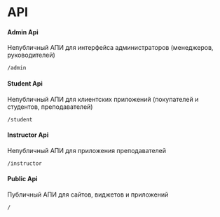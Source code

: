 # API
#### Admin Api
Непубличный АПИ для интерфейса администраторов (менеджеров, руководителей)
```
/admin
```

#### Student Api
Непубличный АПИ для клиентских приложений (покупателей и студентов, преподавателей)
```
/student
```

#### Instructor Api 
Непубличный АПИ для приложения преподавателей
```
/instructor
```

#### Public Api
Публичный АПИ для сайтов, виджетов и приложений
```
/
```

